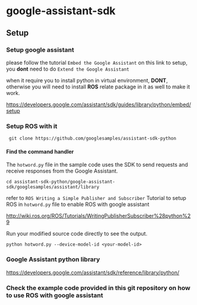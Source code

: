 # google-assistant-sdk

## Setup
### Setup google assistant
please follow the tutorial ```Embed the Google Assistant``` on this link to setup, you **dont** need to do ```Extend the Google Assistant```

when it require you to install python in virtual environment, **DONT**, otherwise you will need to install **ROS** relate package in it as well to make it work.

https://developers.google.com/assistant/sdk/guides/library/python/embed/setup

### Setup ROS with it
     git clone https://github.com/googlesamples/assistant-sdk-python

#### Find the command handler
The ```hotword.py``` file in the sample code uses the SDK to send requests and receive responses from the Google Assistant.

    cd assistant-sdk-python/google-assistant-sdk/googlesamples/assistant/library

refer to ```ROS Writing a Simple Publisher and Subscriber``` Tutorial to setup ROS in ```hotword.py``` file to enable ROS with google assistant 

http://wiki.ros.org/ROS/Tutorials/WritingPublisherSubscriber%28python%29

Run your modified source code directly to see the output.

    python hotword.py --device-model-id <your-model-id>
    
### Google Assistant python library
https://developers.google.com/assistant/sdk/reference/library/python/

### Check the example code provided in this git repository on how to use ROS with google assistant
